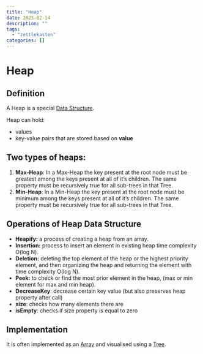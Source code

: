 ```yaml
---
title: "Heap"
date: 2025-02-14
description: ""
tags: 
  - "zettlekasten"
categories: []
---
```


# Heap
## Definition
A Heap is a special [Data Structure](Data%20Structure).

Heap can hold:
- values
- key-value pairs that are stored based on **value**

## Two types of heaps:
1.  **Max-Heap**: In a Max-Heap the key present at the root node must be greatest among the keys present at all of it’s children. The same property must be recursively true for all sub-trees in that Tree.
2.  **Min-Heap**: In a Min-Heap the key present at the root node must be minimum among the keys present at all of it’s children. The same property must be recursively true for all sub-trees in that Tree.

## Operations of Heap Data Structure
- **Heapify:** a process of creating a heap from an array.
- **Insertion:** process to insert an element in existing heap time complexity O(log N).
- **Deletion:** deleting the top element of the heap or the highest priority element, and then organizing the heap and returning the element with time complexity O(log N).
- **Peek:** to check or find the most prior element in the heap, (max or min element for max and min heap).
- **DecreaseKey**: decrease certain key value (but also preserves heap property after call)
- **size**: checks how many elements there are 
- **isEmpty**: checks if size property is equal to zero

## Implementation
It is often implemented as an [Array](Array) and visualised using a [Tree](Tree.md).
